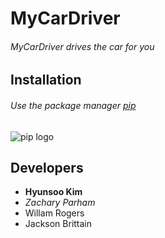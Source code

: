 # MyCarDriver
###### MyCarDriver drives the car for you
## Installation
###### Use the package manager [pip](https://pypi.org/project/pip/)
![pip logo](https://pypi.org/static/images/logo-small.95de8436.svg)
## Developers
- **Hyunsoo Kim**
- *Zachary Parham*
- Willam Rogers 
- Jackson Brittain
